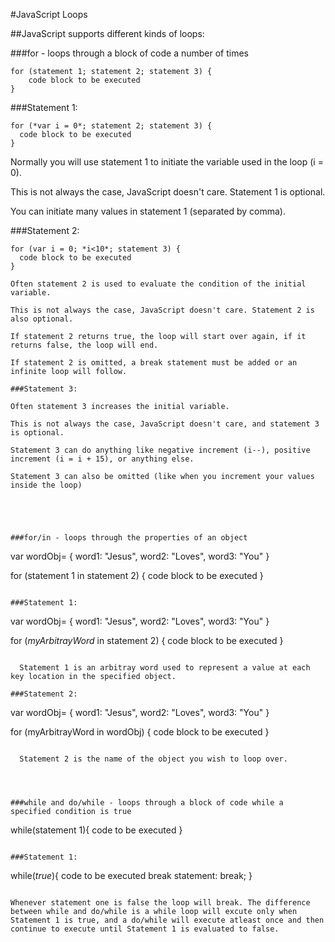 #JavaScript Loops

##JavaScript supports different kinds of loops:

###for - loops through a block of code a number of times

```
for (statement 1; statement 2; statement 3) {
    code block to be executed
}
```
###Statement 1:
  ```
  for (*var i = 0*; statement 2; statement 3) { 
    code block to be executed
  }
  ```

  Normally you will use statement 1 to initiate the variable used in the loop (i = 0).

  This is not always the case, JavaScript doesn't care. Statement 1 is optional.

  You can initiate many values in statement 1 (separated by comma).

  ###Statement 2:
  ```
  for (var i = 0; *i<10*; statement 3) { 
    code block to be executed
  }

  Often statement 2 is used to evaluate the condition of the initial variable.

  This is not always the case, JavaScript doesn't care. Statement 2 is also optional.

  If statement 2 returns true, the loop will start over again, if it returns false, the loop will end.

  If statement 2 is omitted, a break statement must be added or an infinite loop will follow.

###Statement 3:

Often statement 3 increases the initial variable.

This is not always the case, JavaScript doesn't care, and statement 3 is optional.

Statement 3 can do anything like negative increment (i--), positive increment (i = i + 15), or anything else.

Statement 3 can also be omitted (like when you increment your values inside the loop)





###for/in - loops through the properties of an object

```
var wordObj= {
  word1: "Jesus",
  word2: "Loves",
  word3: "You"
}

for (statement 1 in statement 2) {
    code block to be executed
}
```

###Statement 1:

```
var wordObj= {
  word1: "Jesus",
  word2: "Loves",
  word3: "You"
}

for (*myArbitrayWord* in statement 2) {
    code block to be executed
}
```

  Statement 1 is an arbitray word used to represent a value at each key location in the specified object.

###Statement 2: 

```
var wordObj= {
  word1: "Jesus",
  word2: "Loves",
  word3: "You"
}

for (myArbitrayWord in wordObj) {
    code block to be executed
}
```

  Statement 2 is the name of the object you wish to loop over. 




###while and do/while - loops through a block of code while a specified condition is true

```
while(statement 1){
  code to be executed
}
```

###Statement 1:

```
while(*true*){
  code to be executed
  break statement: break;
}
```

Whenever statement one is false the loop will break. The difference between while and do/while is a while loop will excute only when Statement 1 is true, and a do/while will execute atleast once and then continue to execute until Statement 1 is evaluated to false.
